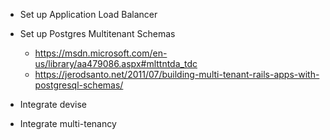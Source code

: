 - Set up Application Load Balancer
- Set up Postgres Multitenant Schemas
  - https://msdn.microsoft.com/en-us/library/aa479086.aspx#mlttntda_tdc
  - https://jerodsanto.net/2011/07/building-multi-tenant-rails-apps-with-postgresql-schemas/


- Integrate devise
- Integrate multi-tenancy

